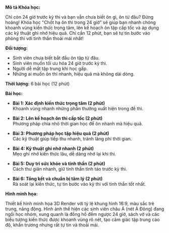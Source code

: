 **Mô tả Khóa học:**

Chỉ còn 24 giờ trước kỳ thi và bạn vẫn chưa biết ôn gì, ôn từ đâu? Đừng hoảng! Khóa học "Chốt hạ ôn thi trong 24 giờ" sẽ giúp bạn nhanh chóng khoanh vùng kiến thức trọng tâm, lên kế hoạch ôn tập cấp tốc và áp dụng các kỹ thuật ghi nhớ hiệu quả. Chỉ cần 12 phút, bạn sẽ tự tin bước vào phòng thi với tinh thần thoải mái nhất!

**Đối tượng:**

- Sinh viên chưa biết bắt đầu ôn tập từ đâu.
- Sinh viên muốn tối ưu hóa 24 giờ trước kỳ thi.
- Người dễ mất tập trung khi học gấp.
- Những ai muốn ôn thi nhanh, hiệu quả mà không dài dòng.

**Thời lượng:** 6 bài học (12 phút)

**Bài học:**

- **Bài 1: Xác định kiến thức trọng tâm (2 phút)**  
  Khoanh vùng nhanh những phần thường xuất hiện trong đề thi.

- **Bài 2: Lên kế hoạch ôn thi cấp tốc (2 phút)**  
  Phương pháp chia nhỏ thời gian học để ôn nhanh mà hiệu quả.

- **Bài 3: Phương pháp học tập hiệu quả (2 phút)**  
  Các kỹ thuật giúp tiếp thu nhanh, tránh lãng phí thời gian.

- **Bài 4: Kỹ thuật ghi nhớ nhanh (2 phút)**  
  Mẹo ghi nhớ kiến thức lâu, dễ dàng nhớ lại khi thi.

- **Bài 5: Duy trì sức khỏe và tinh thần (2 phút)**  
  Cách thư giãn nhanh, giữ tinh thần tỉnh táo trước kỳ thi.

- **Bài 6: Tổng kết và chuẩn bị tâm lý (2 phút)**  
  Rà soát lại kiến thức, tự tin bước vào kỳ thi với tinh thần tốt nhất.

**Hình minh họa:**

Thiết kế hình minh họa 3D Render với tỷ lệ khung hình 16:9, màu sắc trẻ trung, năng động. Hình ảnh thể hiện các sinh viên châu Á (nét Á Đông) đang ngồi học nhóm, xung quanh là đồng hồ đếm ngược 24 giờ, sách vở và các biểu tượng kiến thức được khoanh vùng rõ nét, tạo cảm giác tập trung cao độ, khẩn trương nhưng rất tự tin và thoải mái.